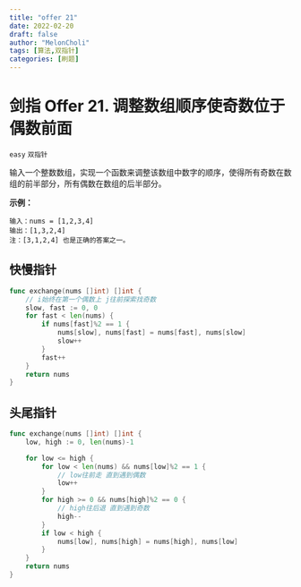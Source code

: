 ```yaml
---
title: "offer 21"
date: 2022-02-20
draft: false
author: "MelonCholi"
tags: [算法,双指针]
categories: [刷题]
---
```


# 剑指 Offer 21. 调整数组顺序使奇数位于偶数前面

`easy` `双指针`

输入一个整数数组，实现一个函数来调整该数组中数字的顺序，使得所有奇数在数组的前半部分，所有偶数在数组的后半部分。

**示例：**

```
输入：nums = [1,2,3,4]
输出：[1,3,2,4] 
注：[3,1,2,4] 也是正确的答案之一。
```

## 快慢指针

```go
func exchange(nums []int) []int {
	// i始终在第一个偶数上 j往前探索找奇数
	slow, fast := 0, 0
	for fast < len(nums) {
		if nums[fast]%2 == 1 {
			nums[slow], nums[fast] = nums[fast], nums[slow]
			slow++
		}
		fast++
	}
	return nums
}
```

## 头尾指针

```go
func exchange(nums []int) []int {
	low, high := 0, len(nums)-1

	for low <= high {
		for low < len(nums) && nums[low]%2 == 1 {
			// low往前走 直到遇到偶数
			low++
		}
		for high >= 0 && nums[high]%2 == 0 {
			// high往后退 直到遇到奇数
			high--
		}
		if low < high {
			nums[low], nums[high] = nums[high], nums[low]
		}
	}
	return nums
}
```

